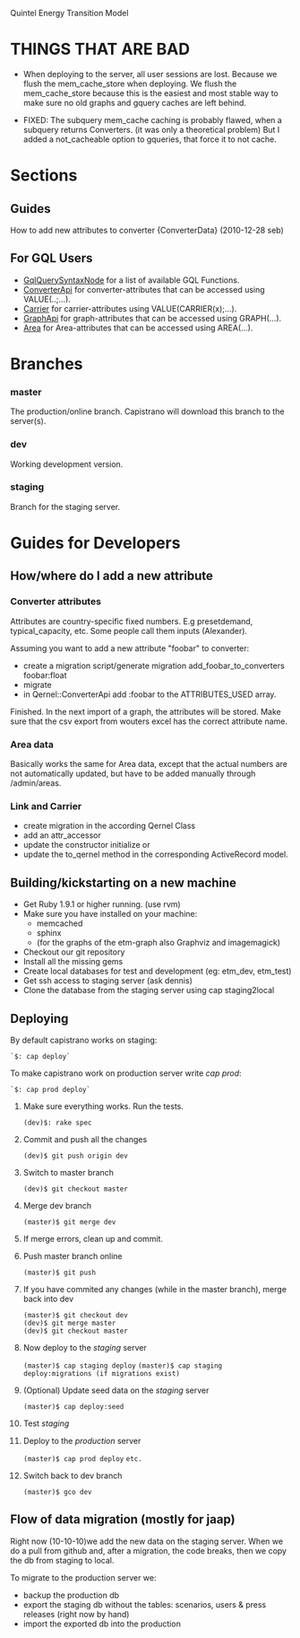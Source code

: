 Quintel Energy Transition Model

# THINGS THAT ARE BAD #

* When deploying to the server, all user sessions are lost. Because we flush the mem_cache_store when deploying. We flush the mem_cache_store because this is the easiest and most stable way to make sure no old graphs and gquery caches are left behind.

* FIXED: The subquery mem_cache caching is probably flawed, when a subquery returns Converters.
  (it was only a theoretical problem) But I added a not_cacheable option to gqueries, that force it to not cache.

# Sections #

## Guides ##

How to add new attributes to converter {ConverterData} (2010-12-28 seb)

## For GQL Users ##

* [GqlQuerySyntaxNode](/doc/Gql/GqlQuerySyntaxNode.html) for a list of available GQL Functions.
* [ConverterApi](/doc/Qernel/ConverterApi.html) for converter-attributes that can be accessed using VALUE(..;...).
* [Carrier](/doc/Qernel/Carrier.html) for carrier-attributes using VALUE(CARRIER(x);...).
* [GraphApi](/doc/Qernel/GraphApi.html) for graph-attributes that can be accessed using GRAPH(...).
* [Area](/doc/Qernel/Area.html) for Area-attributes that can be accessed using AREA(...).


# Branches #

### master ###

The production/online branch. Capistrano will download this branch to the server(s).

### dev ###

Working development version.

### staging ###

Branch for the staging server.


# Guides for Developers #

## How/where do I add a new attribute ##

### Converter attributes ###

Attributes are country-specific fixed numbers. E.g presetdemand, typical_capacity, etc. Some people call them inputs (Alexander). 

Assuming you want to add a new attribute "foobar" to converter:

* create a migration 
    script/generate migration add_foobar_to_converters foobar:float
* migrate
* in Qernel::ConverterApi add :foobar to the ATTRIBUTES_USED array. 

Finished. In the next import of a graph, the attributes will be stored. Make sure that the csv export from wouters excel has the correct attribute name.

### Area data ###

Basically works the same for Area data, except that the actual numbers are not automatically updated, but have to be added manually through /admin/areas.

### Link and Carrier ###

* create migration
in the according Qernel Class
* add an attr_accessor 
* update the constructor initialize
or 
* update the to_qernel method in the corresponding ActiveRecord model.

## Building/kickstarting on a new machine ##

* Get Ruby 1.9.1 or higher running. (use rvm)
* Make sure you have installed on your machine:
  * memcached
  * sphinx
  * (for the graphs of the etm-graph also Graphviz and imagemagick)
* Checkout our git repository
* Install all the missing gems
* Create local databases for test and development (eg: etm_dev, etm_test)
* Get ssh access to staging server (ask dennis)
* Clone the database from the staging server using cap staging2local


## Deploying ##

By default capistrano works on staging:

    `$: cap deploy` 

To make capistrano work on production server write *cap prod*:

    `$: cap prod deploy` 


1. Make sure everything works. Run the tests.

    `(dev)$: rake spec`

2. Commit and push all the changes 

    `(dev)$ git push origin dev`

3. Switch to master branch

    `(dev)$ git checkout master`

4.  Merge dev branch

    `(master)$ git merge dev`

5. If merge errors, clean up and commit. 

6. Push master branch online

    `(master)$ git push`

7. If you have commited any changes (while in the master branch), merge back into dev

    `(master)$ git checkout dev`  
    `(dev)$ git merge master`  
    `(dev)$ git checkout master`

8. Now deploy to the *staging* server

    `(master)$ cap staging deploy`
    `(master)$ cap staging deploy:migrations (if migrations exist)`

9. (Optional) Update seed data on the *staging* server

    `(master)$ cap deploy:seed`

10. Test *staging* 

11. Deploy to the *production* server

    `(master)$ cap prod deploy`
    `etc.`

12. Switch back to dev branch

    `(master)$ gco dev`

## Flow of data migration (mostly for jaap)
Right now (10-10-10)we add the new data on the staging server. When we do a pull from github and, after a migration, the code breaks, then we copy the db from staging to local.

To migrate to the production server we:
- backup the production db
- export the staging db without the tables: scenarios, users & press releases (right now by hand)
- import the exported db into the production

